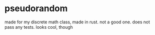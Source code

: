 # pseudorandom

made for my discrete math class, made in rust.
not a good one. does not pass any tests. looks cool, though
